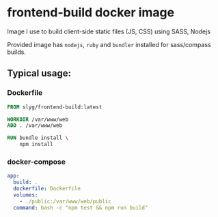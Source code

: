 # frontend-build docker image
Image I use to build client-side static files (JS, CSS) using SASS, Nodejs

Provided image has `nodejs`, `ruby` and `bundler` installed for sass/compass builds.

## Typical usage:

### Dockerfile

```dockerfile
FROM slyg/frontend-build:latest

WORKDIR /var/www/web
ADD . /var/www/web

RUN bundle install \
    npm install
```

### docker-compose

```yaml
app:
  build: .
  dockerfile: Dockerfile
  volumes:
    - ./public:/var/www/web/public
  command: bash -c "npm test && npm run build"
```

